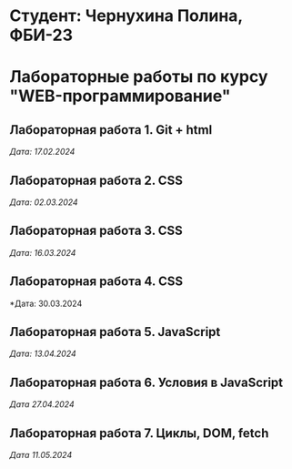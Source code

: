 # Студент: Чернухина Полина, ФБИ-23

# Лабораторные работы по курсу "WEB-программирование"

## Лабораторная работа 1. Git + html

*Дата: 17.02.2024*

## Лабораторная работа 2. CSS

*Дата: 02.03.2024*

## Лабораторная работа 3. CSS

*Дата: 16.03.2024*

## Лабораторная работа 4. CSS

*Дата: 30.03.2024

## Лабораторная работа 5. JavaScript 

*Дата: 13.04.2024*

## Лабораторная работа 6. Условия в JavaScript

*Дата 27.04.2024*

## Лабораторная работа 7. Циклы, DOM, fetch

*Дата 11.05.2024*

